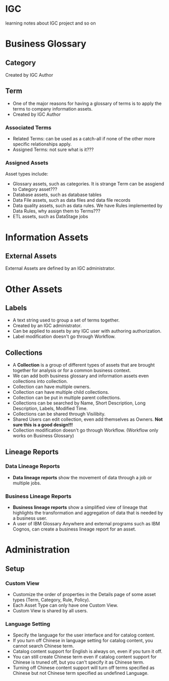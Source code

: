 # IGC
learning notes about IGC project and so on

# Business Glossary

## Category
Created by IGC Author

## Term
* One of the major reasons for having a glossary of terms is to apply the terms to company information assets. 
* Created by IGC Author

### Associated Terms
* Related Terms: can be used as a catch-all if none of the other more specific relationships apply. 
* Assigned Terms: not sure what is it???  

### Assigned Assets
Asset types include:
* Glossary assets, such as categories. It is strange Term can be assgiend to Category asset???
* Database assets, such as database tables
* Data File assets, such as data files and data file records
* Data quality assets, such as data rules. We have Rules implemented by Data Rules, why assign them to Terms???
* ETL assets, such as DataStage jobs  

# Information Assets

## External Assets
External Assets are defined by an IGC administrator. 

# Other Assets
## Labels
* A text string used to group a set of terms together. 
* Created by an IGC administrator. 
* Can be applied to assets by any IGC user with authoring authorization. 
* Label modification doesn't go through Workflow. 

## Collections
* A **Collection** is a group of different types of assets that are brought together for analysis or for a common business context. 
* We can add both business glossary and information assets even collections into collection. 
* Collection can have multiple owners. 
* Collection can have multiple child collections. 
* Collection can be put in multiple parent collections. 
* Collections can be searched by Name, Short Description, Long Description, Labels, Modified Time. 
* Collections can be shared through Visilibity. 
* Shared Users can edit collection, even add themselves as Owners. **Not sure this is a good design!!!**
* Collection modification doesn't go through Workflow. (Workflow only works on Business Glossary)

## Lineage Reports
### Data Lineage Reports
* **Data lineage reports** show the movement of data through a job or multiple jobs. 

### Business Lineage Reports
* **Business lineage reports** show a simplified view of lineage that highlights the transformation and aggregation of data that is needed by a business user. 
* A user of IBM Glossary Anywhere and external programs such as IBM Cognos, can create a business lineage report for an asset. 


# Administration
## Setup
### Custom View
* Customize the order of properties in the Details page of some asset types (Term, Category, Rule, Policy). 
* Each Asset Type can only have one Custom View.
* Custom View is shared by all users. 

### Language Setting
* Specify the language for the user interface and for catalog content. 
* If you turn off Chinese in language setting for catalog content, you cannot search Chinese term. 
* Catalog content support for English is always on, even if you turn it off. 
* You can still create Chinese term even if catalog content support for Chinese is truned off, but you can't specify it as Chinese term. 
* Turning off Chinese content support will turn off terms specified as Chinese but not Chinese term specified as undefined Language. 
